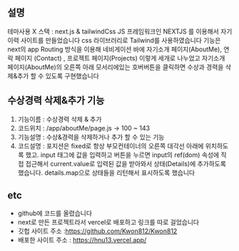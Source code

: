 ## 설명
테마사용 X
스택 : next.js & tailwindCss
JS 프레임워크인 NEXTJS 를 이용해서 자기이력 사이트를 만들었습니다 
css 라이브러리로 Tailwind를 사용하였습니다
기능은 next의 app Routing 방식을 이용해 네비게이션 바에 자기소개 페이지(AboutMe), 연락 페이지 (Contact) , 프로젝트 페이지(Projects) 이렇게 세개로 나누었고
자기소개 페이지(AboutMe)의 오른쪽 아래 모서리에있는 호버버튼을 클릭하면 수상과 경력을 삭제&추가 할 수 있도록 구현했습니다

## 수상경력 삭제&추가 기능 
1. 기능이름 : 수상경력 삭제 & 추가 
2. 코드위치 : /app/aboutMe/page.js ->  100 ~ 143
3. 기능설명 : 수상&경력을 삭제하거나 추가 할 수 있는 기능
4. 코드설명 : 포지션은 fixed로 항상 부모컨테이너의 오른쪽 대각선 아래에 위치하도록 했고. input 태그에 값을 입력하고 버튼을 누르면 input의 ref(dom) 속성에 직접 접근해서 current.value로 입력된 값을 받아와서 상태(Details)에 추가하도록 했습니다. details.map으로  상태들을 리턴해서 표시하도록 했습니다

## etc
* github에 코드를 올렸습니다 
* next로 만든 프로젝트라서 vercel로 배포하고 링크를 따로 걸었습니다
* 깃헙 사이트 주소 :https://github.com/Kwon812/Kwon812 
* 배포한 사이트 주소 : https://hnu13.vercel.app/